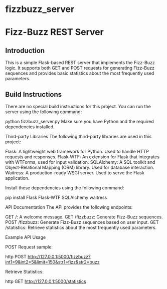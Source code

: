 # fizzbuzz_server
# Fizz-Buzz REST Server

## Introduction

This is a simple Flask-based REST server that implements the Fizz-Buzz logic. It supports both GET and POST requests for generating Fizz-Buzz sequences and provides basic statistics about the most frequently used parameters.

## Build Instructions

There are no special build instructions for this project. You can run the server using the following command:

python fizzbuzz_server.py
Make sure you have Python and the required dependencies installed.

Third-party Libraries
The following third-party libraries are used in this project:

Flask: A lightweight web framework for Python. Used to handle HTTP requests and responses.
Flask-WTF: An extension for Flask that integrates with WTForms, used for input validation.
SQLAlchemy: A SQL toolkit and Object-Relational Mapping (ORM) library. Used for database interaction.
Waitress: A production-ready WSGI server. Used to serve the Flask application.

Install these dependencies using the following command:

pip install Flask Flask-WTF SQLAlchemy waitress

API Documentation
The API provides the following endpoints:

GET /: A welcome message.
GET /fizzbuzz: Generate Fizz-Buzz sequences.
POST /fizzbuzz: Generate Fizz-Buzz sequences based on user input.
GET /statistics: Retrieve statistics about the most frequently used parameters.

Example API Usage

POST Request sample:

http POST http://127.0.0.1:5000/fizzbuzz?int1=9&int2=5&limit=150&str1=fizz&str2=buzz

Retrieve Statistics:

http GET http://127.0.0.1:5000/statistics
